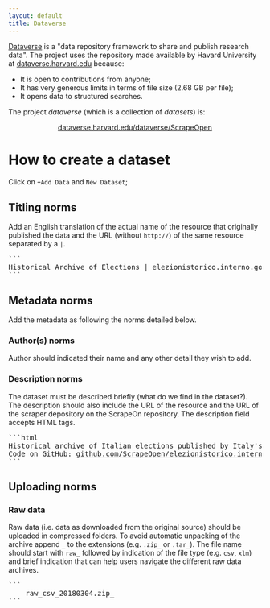 ```yaml
---
layout: default
title: Dataverse
---
```


[Dataverse](https://dataverse.org/) is a "data repository framework to share and publish research data". The project uses the repository made available by Havard University at [dataverse.harvard.edu](https://dataverse.harvard.edu/) because:
* It is open to contributions from anyone;
* It has very generous limits in terms of file size (2.68 GB per file);
* It opens data to structured searches.

The project *dataverse* (which is a collection of *datasets*) is:

<center><p><a href="https://dataverse.harvard.edu/dataverse/ScrapeOpen">dataverse.harvard.edu/dataverse/ScrapeOpen</a></p></center>

# How to create a dataset

Click on `+Add Data` and `New Dataset`;

## Titling norms

Add an English translation of the actual name of the resource that originally published the data and the URL (without `http://`) of the same resource separated by a `|`.

<pre>
```
Historical Archive of Elections | elezionistorico.interno.gov.it
```
</pre>

## Metadata norms

Add the metadata as following the norms detailed below.

### Author(s) norms

Author should indicated their name and any other detail they wish to add.

### Description norms

The dataset must be described briefly (what do we find in the dataset?). The description should also include the URL of the resource and the URL of the scraper depository on the ScrapeOn repository. The description field accepts HTML tags.

<pre>
```html
Historical archive of Italian elections published by Italy's Ministry of Interior scraped from <a href='http://elezionistorico.interno.gov.it/'>elezionistorico.interno.gov.it</a>.
Code on GitHub: <a href = 'https://github.com/ScrapeOpen/elezionistorico.interno.gov.it'>github.com/ScrapeOpen/elezionistorico.interno.gov.it</a>.
```
</pre>

## Uploading norms

### Raw data

Raw data (i.e. data as downloaded from the original source) should be uploaded in compressed folders. To avoid automatic unpacking of the archive append `_` to the extensions (e.g. `.zip_` or `.tar_`). The file name should start with `raw_` followed by indication of the file type (e.g. `csv`, `xlm`) and brief indication that can help users navigate the different raw data archives.

<pre>
```
	raw_csv_20180304.zip_
```
</pre>
